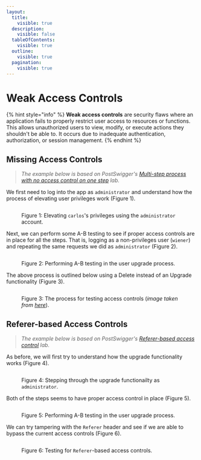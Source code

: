 ```yaml
---
layout:
  title:
    visible: true
  description:
    visible: false
  tableOfContents:
    visible: true
  outline:
    visible: true
  pagination:
    visible: true
---
```


# Weak Access Controls

{% hint style="info" %}
**Weak access controls** are security flaws where an application fails to properly restrict user access to resources or functions. This allows unauthorized users to view, modify, or execute actions they shouldn't be able to. It occurs due to inadequate authentication, authorization, or session management.
{% endhint %}

## Missing Access Controls <a href="#missing-access-controls" id="missing-access-controls"></a>

> _The example below is based on PostSwigger's_ [_Multi-step process with no access control on one step_](https://portswigger.net/web-security/access-control/lab-multi-step-process-with-no-access-control-on-one-step) _lab._

We first need to log into the app as `administrator` and understand how the process of elevating user privileges work (Figure 1).

<figure><img src="../../../.gitbook/assets/web_auth_ac_1.avif" alt=""><figcaption><p>Figure 1: Elevating <code>carlos</code>'s privileges using the <code>administrator</code> account.</p></figcaption></figure>

Next, we can perform some A-B testing to see if proper access controls are in place for all the steps. That is, logging as a non-privileges user (`wiener`) and repeating the same requests we did as `administrator` (Figure 2).

<figure><img src="../../../.gitbook/assets/web_auth_ac_2.avif" alt=""><figcaption><p>Figure 2: Performing A-B testing in the user upgrade process.</p></figcaption></figure>

The above process is outlined below using a Delete instead of an Upgrade functionality (Figure 3).

<figure><img src="../../../.gitbook/assets/web_auth_ac_3.avif" alt=""><figcaption><p>Figure 3: The process for testing access controls (<em>image taken from</em> <a href="https://academy.tcm-sec.com/p/practical-web-hacking"><em>here</em></a>).</p></figcaption></figure>

## Referer-based Access Controls <a href="#referer-based-access-controls" id="referer-based-access-controls"></a>

> _The example below is based on PostSwigger's_ [_Referer-based access control_](https://portswigger.net/web-security/access-control/lab-referer-based-access-control) _lab._

As before, we will first try to understand how the upgrade functionality works (Figure 4).

<figure><img src="../../../.gitbook/assets/web_auth_ac_4.avif" alt=""><figcaption><p>Figure 4: Stepping through the upgrade functionailty as <code>administrator</code>.</p></figcaption></figure>

Both of the steps seems to have proper access control in place (Figure 5).

<figure><img src="../../../.gitbook/assets/web_auth_ac_5.avif" alt=""><figcaption><p>Figure 5: Performing A-B testing in the user upgrade process.</p></figcaption></figure>

We can try tampering with the `Referer` header and see if we are able to bypass the current access controls (Figure 6).

<figure><img src="../../../.gitbook/assets/web_auth_ac_6.avif" alt=""><figcaption><p>Figure 6: Testing for <code>Referer</code>-based access controls.</p></figcaption></figure>

